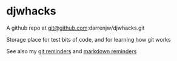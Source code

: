 # djwhacks

A github repo at git@github.com:darrenjw/djwhacks.git

Storage place for test bits of code, and for learning how git works

See also my [git reminders](git-reminders.txt) and [markdown reminders](Markdown.md) 




